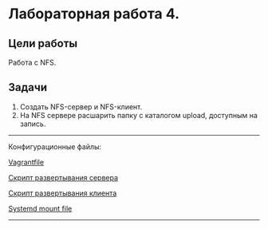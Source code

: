 # Лабораторная работа 4.

## Цели работы

Работа с NFS.

## Задачи

1. Создать NFS-сервер и NFS-клиент.
2. На NFS сервере расшарить папку с каталогом upload, доступным на запись.

---

Конфигурационные файлы:

[Vagrantfile](./cfg/Vagrantfile)

[Скрипт развертывания сервера](./cfg/scripts/nfss_script.sh)

[Скрипт развертывания клиента](./cfg/scripts/nfsc_script.sh)

[Systemd mount file](./cfg/files/mnt-share.mount)


---
